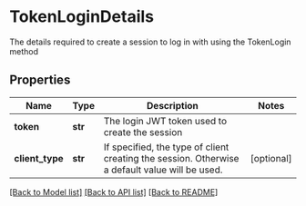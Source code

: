 # TokenLoginDetails

The details required to create a session to log in with using the TokenLogin method
## Properties
Name | Type | Description | Notes
------------ | ------------- | ------------- | -------------
**token** | **str** | The login JWT token used to create the session | 
**client_type** | **str** | If specified, the type of client creating the session.  Otherwise a default value will be used. | [optional] 

[[Back to Model list]](../README.md#documentation-for-models) [[Back to API list]](../README.md#documentation-for-api-endpoints) [[Back to README]](../README.md)


